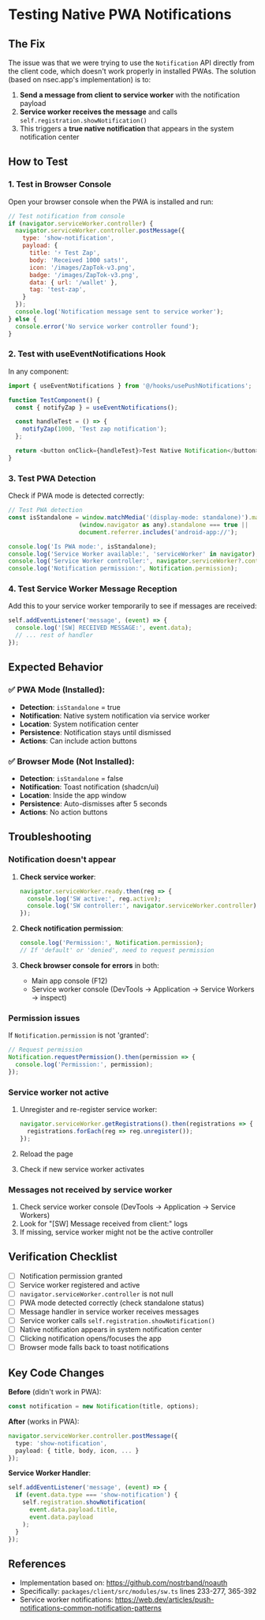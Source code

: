 # Testing Native PWA Notifications

## The Fix

The issue was that we were trying to use the `Notification` API directly from the client code, which doesn't work properly in installed PWAs. The solution (based on nsec.app's implementation) is to:

1. **Send a message from client to service worker** with the notification payload
2. **Service worker receives the message** and calls `self.registration.showNotification()`
3. This triggers a **true native notification** that appears in the system notification center

## How to Test

### 1. Test in Browser Console

Open your browser console when the PWA is installed and run:

```javascript
// Test notification from console
if (navigator.serviceWorker.controller) {
  navigator.serviceWorker.controller.postMessage({
    type: 'show-notification',
    payload: {
      title: '⚡ Test Zap',
      body: 'Received 1000 sats!',
      icon: '/images/ZapTok-v3.png',
      badge: '/images/ZapTok-v3.png',
      data: { url: '/wallet' },
      tag: 'test-zap',
    }
  });
  console.log('Notification message sent to service worker');
} else {
  console.error('No service worker controller found');
}
```

### 2. Test with useEventNotifications Hook

In any component:

```typescript
import { useEventNotifications } from '@/hooks/usePushNotifications';

function TestComponent() {
  const { notifyZap } = useEventNotifications();

  const handleTest = () => {
    notifyZap(1000, 'Test zap notification');
  };

  return <button onClick={handleTest}>Test Native Notification</button>;
}
```

### 3. Test PWA Detection

Check if PWA mode is detected correctly:

```javascript
// Test PWA detection
const isStandalone = window.matchMedia('(display-mode: standalone)').matches ||
                    (window.navigator as any).standalone === true ||
                    document.referrer.includes('android-app://');

console.log('Is PWA mode:', isStandalone);
console.log('Service Worker available:', 'serviceWorker' in navigator);
console.log('Service Worker controller:', navigator.serviceWorker?.controller);
console.log('Notification permission:', Notification.permission);
```

### 4. Test Service Worker Message Reception

Add this to your service worker temporarily to see if messages are received:

```javascript
self.addEventListener('message', (event) => {
  console.log('[SW] RECEIVED MESSAGE:', event.data);
  // ... rest of handler
});
```

## Expected Behavior

### ✅ PWA Mode (Installed):
- **Detection**: `isStandalone` = true
- **Notification**: Native system notification via service worker
- **Location**: System notification center
- **Persistence**: Notification stays until dismissed
- **Actions**: Can include action buttons

### ✅ Browser Mode (Not Installed):
- **Detection**: `isStandalone` = false
- **Notification**: Toast notification (shadcn/ui)
- **Location**: Inside the app window
- **Persistence**: Auto-dismisses after 5 seconds
- **Actions**: No action buttons

## Troubleshooting

### Notification doesn't appear

1. **Check service worker**:
   ```javascript
   navigator.serviceWorker.ready.then(reg => {
     console.log('SW active:', reg.active);
     console.log('SW controller:', navigator.serviceWorker.controller);
   });
   ```

2. **Check notification permission**:
   ```javascript
   console.log('Permission:', Notification.permission);
   // If 'default' or 'denied', need to request permission
   ```

3. **Check browser console for errors** in both:
   - Main app console (F12)
   - Service worker console (DevTools → Application → Service Workers → inspect)

### Permission issues

If `Notification.permission` is not 'granted':

```javascript
// Request permission
Notification.requestPermission().then(permission => {
  console.log('Permission:', permission);
});
```

### Service worker not active

1. Unregister and re-register service worker:
   ```javascript
   navigator.serviceWorker.getRegistrations().then(registrations => {
     registrations.forEach(reg => reg.unregister());
   });
   ```

2. Reload the page
3. Check if new service worker activates

### Messages not received by service worker

1. Check service worker console (DevTools → Application → Service Workers)
2. Look for "[SW] Message received from client:" logs
3. If missing, service worker might not be the active controller

## Verification Checklist

- [ ] Notification permission granted
- [ ] Service worker registered and active
- [ ] `navigator.serviceWorker.controller` is not null
- [ ] PWA mode detected correctly (check standalone status)
- [ ] Message handler in service worker receives messages
- [ ] Service worker calls `self.registration.showNotification()`
- [ ] Native notification appears in system notification center
- [ ] Clicking notification opens/focuses the app
- [ ] Browser mode falls back to toast notifications

## Key Code Changes

**Before** (didn't work in PWA):
```typescript
const notification = new Notification(title, options);
```

**After** (works in PWA):
```typescript
navigator.serviceWorker.controller.postMessage({
  type: 'show-notification',
  payload: { title, body, icon, ... }
});
```

**Service Worker Handler**:
```javascript
self.addEventListener('message', (event) => {
  if (event.data.type === 'show-notification') {
    self.registration.showNotification(
      event.data.payload.title,
      event.data.payload
    );
  }
});
```

## References

- Implementation based on: https://github.com/nostrband/noauth
- Specifically: `packages/client/src/modules/sw.ts` lines 233-277, 365-392
- Service worker notifications: https://web.dev/articles/push-notifications-common-notification-patterns
